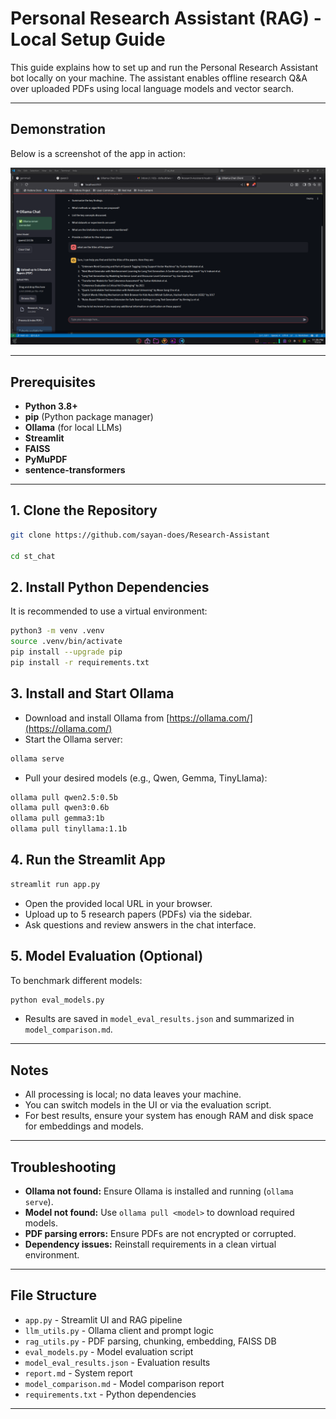 # Personal Research Assistant (RAG) - Local Setup Guide

This guide explains how to set up and run the Personal Research Assistant bot locally on your machine. The assistant enables offline research Q&A over uploaded PDFs using local language models and vector search.

---

## Demonstration
Below is a screenshot of the app in action:

<p align="center">
  <img src="Screenshot_20250705_233532.png" alt="Demo Screenshot" width="700"/>
</p>

---

## Prerequisites
- **Python 3.8+**
- **pip** (Python package manager)
- **Ollama** (for local LLMs)
- **Streamlit**
- **FAISS**
- **PyMuPDF**
- **sentence-transformers**

---

## 1. Clone the Repository
```bash
git clone https://github.com/sayan-does/Research-Assistant

cd st_chat
```

## 2. Install Python Dependencies
It is recommended to use a virtual environment:
```bash
python3 -m venv .venv
source .venv/bin/activate
pip install --upgrade pip
pip install -r requirements.txt
```

## 3. Install and Start Ollama
- Download and install Ollama from [https://ollama.com/](https://ollama.com/)
- Start the Ollama server:
```bash
ollama serve
```
- Pull your desired models (e.g., Qwen, Gemma, TinyLlama):
```bash
ollama pull qwen2.5:0.5b
ollama pull qwen3:0.6b
ollama pull gemma3:1b
ollama pull tinyllama:1.1b
```

## 4. Run the Streamlit App
```bash
streamlit run app.py
```
- Open the provided local URL in your browser.
- Upload up to 5 research papers (PDFs) via the sidebar.
- Ask questions and review answers in the chat interface.

## 5. Model Evaluation (Optional)
To benchmark different models:
```bash
python eval_models.py
```
- Results are saved in `model_eval_results.json` and summarized in `model_comparison.md`.

---

## Notes
- All processing is local; no data leaves your machine.
- You can switch models in the UI or via the evaluation script.
- For best results, ensure your system has enough RAM and disk space for embeddings and models.

---

## Troubleshooting
- **Ollama not found:** Ensure Ollama is installed and running (`ollama serve`).
- **Model not found:** Use `ollama pull <model>` to download required models.
- **PDF parsing errors:** Ensure PDFs are not encrypted or corrupted.
- **Dependency issues:** Reinstall requirements in a clean virtual environment.

---

## File Structure
- `app.py` - Streamlit UI and RAG pipeline
- `llm_utils.py` - Ollama client and prompt logic
- `rag_utils.py` - PDF parsing, chunking, embedding, FAISS DB
- `eval_models.py` - Model evaluation script
- `model_eval_results.json` - Evaluation results
- `report.md` - System report
- `model_comparison.md` - Model comparison report
- `requirements.txt` - Python dependencies

---
